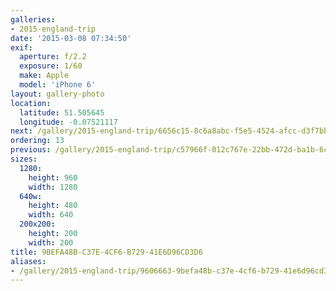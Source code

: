 ```yaml
---
galleries:
- 2015-england-trip
date: '2015-03-08 07:34:50'
exif:
  aperture: f/2.2
  exposure: 1/60
  make: Apple
  model: 'iPhone 6'
layout: gallery-photo
location:
  latitude: 51.505645
  longitude: -0.07521117
next: /gallery/2015-england-trip/6656c15-8c6a8abc-f5e5-4524-afcc-d3f7bba46a46
ordering: 13
previous: /gallery/2015-england-trip/c57966f-012c767e-22bb-472d-ba1b-6c0ee8717996
sizes:
  1280:
    height: 960
    width: 1280
  640w:
    height: 480
    width: 640
  200x200:
    height: 200
    width: 200
title: 9BEFA48B-C37E-4CF6-B729-41E6D96CD3D6
aliases:
- /gallery/2015-england-trip/9606663-9befa48b-c37e-4cf6-b729-41e6d96cd3d6.html
---
```

